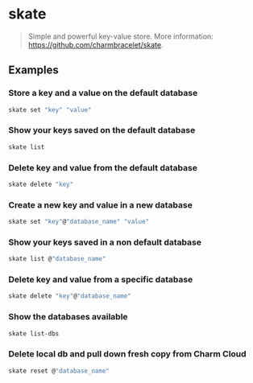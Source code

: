 # skate

> Simple and powerful key-value store. More information: <https://github.com/charmbracelet/skate>.

## Examples

### Store a key and a value on the default database

```bash
skate set "key" "value"
```

### Show your keys saved on the default database

```bash
skate list
```

### Delete key and value from the default database

```bash
skate delete "key"
```

### Create a new key and value in a new database

```bash
skate set "key"@"database_name" "value"
```

### Show your keys saved in a non default database

```bash
skate list @"database_name"
```

### Delete key and value from a specific database

```bash
skate delete "key"@"database_name"
```

### Show the databases available

```bash
skate list-dbs
```

### Delete local db and pull down fresh copy from Charm Cloud

```bash
skate reset @"database_name"
```
